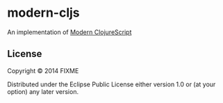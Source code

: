 # modern-cljs

An implementation of [Modern ClojureScript](https://github.com/magomimmo/modern-cljs)

## License

Copyright © 2014 FIXME

Distributed under the Eclipse Public License either version 1.0 or (at
your option) any later version.

